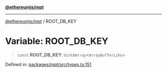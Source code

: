 [**@ethereumjs/mpt**](../README.md)

***

[@ethereumjs/mpt](../README.md) / ROOT\_DB\_KEY

# Variable: ROOT\_DB\_KEY

> `const` **ROOT\_DB\_KEY**: `Uint8Array`\<`ArrayBufferLike`\>

Defined in: [packages/mpt/src/types.ts:151](https://github.com/ethereumjs/ethereumjs-monorepo/blob/master/packages/mpt/src/types.ts#L151)
